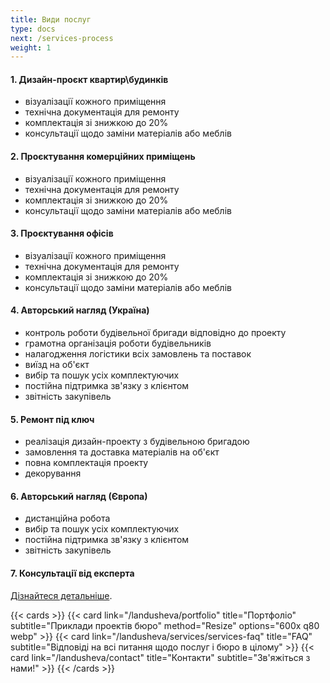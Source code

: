 ```yaml
---
title: Види послуг
type: docs
next: /services-process
weight: 1
---
```


#### 1. Дизайн-проєкт квартир\будинків

* візуалізації кожного приміщення
* технічна документація для ремонту
* комплектація зі знижкою до 20%
* консультації щодо заміни матеріалів або меблів

#### 2. Проєктування комерційних приміщень

* візуалізації кожного приміщення
* технічна документація для ремонту
* комплектація зі знижкою до 20%
* консультації щодо заміни матеріалів або меблів

#### 3. Проєктування офісів

* візуалізації кожного приміщення
* технічна документація для ремонту
* комплектація зі знижкою до 20%
* консультації щодо заміни матеріалів або меблів

#### 4. Авторський нагляд (Україна)

* контроль роботи будівельної бригади відповідно до проекту
* грамотна організація роботи будівельників
* налагодження логістики всіх замовлень та поставок
* виїзд на об'єкт
* вибір та пошук усіх комплектуючих
* постійна підтримка зв'язку з клієнтом
* звітність закупівель

#### 5. Ремонт під ключ

* реалізація дизайн-проекту з будівельною бригадою
* замовлення та доставка матеріалів на об'єкт
* повна комплектація проекту
* декорування

#### 6. Авторський нагляд (Європа)

* дистанційна робота
* вибір та пошук усіх комплектуючих
* постійна підтримка зв'язку з клієнтом
* звітність закупівель

#### 7. Консультації від експерта

[Дізнайтеся детальніше](/services/consulting).


{{< cards >}}
  {{< card link="/landusheva/portfolio" title="Портфоліо" subtitle="Приклади проектів бюро" method="Resize" options="600x q80 webp" >}}
  {{< card link="/landusheva/services/services-faq" title="FAQ" subtitle="Відповіді на всі питання щодо послуг і бюро в цілому" >}}
  {{< card link="/landusheva/contact" title="Контакти" subtitle="Зв'яжіться з нами!" >}}
{{< /cards >}}